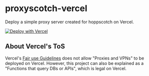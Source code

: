 # proxyscotch-vercel

Deploy a simple proxy server created for hoppscotch on Vercel.

[![Deploy with Vercel](https://vercel.com/button)](https://vercel.com/new/clone?repository-url=https%3A%2F%2Fgithub.com%2FSunsetMkt%2Fproxyscotch-vercel)

## About Vercel's ToS

Vercel's [Fair use Guidelines](https://vercel.com/docs/limits/fair-use-guidelines) does not allow "Proxies and VPNs" to be deployed on Vercel. However, this project can also be explained as a "Functions that query DBs or APIs", which is legal on Vercel.

